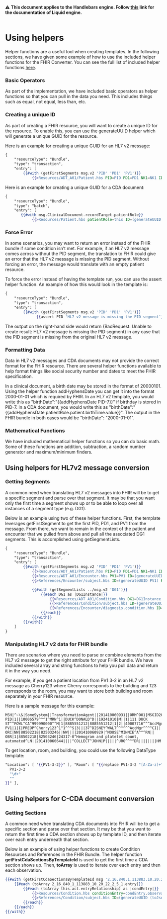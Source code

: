 ⚠ **This document applies to the Handlebars engine. Follow [this](https://github.com/microsoft/FHIR-Converter/tree/dotliquid) link for the documentation of Liquid engine.** <br></br>

# Using helpers

Helper functions are a useful tool when creating templates. In the following sections, we have given some example of how to use the included helper functions for the FHIR Converter. You can see the full list of included helper functions [here](helper-functions-summary.md).

### Basic Operators

As part of the implementation, we have included basic operators as helper functions so that you can pull in the data you need. This includes things such as equal, not equal, less than, etc.

### Creating a unique ID

As part of creating a FHIR resource, you will want to create a unique ID for the resource. To enable this, you can use the generateUUID helper which will generate a unique GUID for the resource.

Here is an example for creating a unique GUID for an HL7 v2 message:

```hbs
{
    "resourceType": "Bundle",
    "type": "transaction",
    "entry": [
        {{#with (getFirstSegments msg.v2 'PID' 'PD1' 'PV1')}}
            {{>Resources/ADT_A01/Patient.hbs PID=PID PD1=PD1 NK1=NK1 ID=(generateUUID PID)}},
```

Here is an example for creating a unique GUID for a CDA document:

```hbs
{
    "resourceType": "Bundle",
    "type": "batch",
    "entry": [
       {{#with msg.ClinicalDocument.recordTarget.patientRole}}
            {{>Resources/Patient.hbs patientRole=this ID=(generateUUID (toJsonString this))}},

```

### Force Error

In some scenarios, you may want to return an error instead of the FHIR bundle if some condition isn’t met. For example, if an HL7 v2 message comes across without the PID segment, the translation to FHIR could give an error that the HL7 v2 message is missing the PID segment. Without forcing an error, the message would translate with an empty patient resource.

To force the error instead of having the template run, you can use the assert helper function. An example of how this would look in the template is:

```hbs
{
    "resourceType": "Bundle",
    "type": "transaction",
    "entry": [
        {{#with (getFirstSegments msg.v2 'PID' 'PD1' 'PV1')}}
              {{assert PID 'HL7 v2 message is missing the PID segment’}}
```

The output on the right-hand side would return {BadRequest: Unable to create result: HL7 v2 message is missing the PID segment} in any case that the PID segment is missing from the original HL7 v2 message.

### Formatting Data

Data in HL7 v2 messages and CDA documents may not provide the correct format for the FHIR resource. There are several helper functions available to help format things like social security number and dates to meet the FHIR specification.

In a clinical document, a birth date may be stored in the format of 20000101. Using the helper function addHyphensDate you can get it into the format 2000-01-01 which is required by FHIR. In an HL7 v2 template, you would write this as "birthDate":"{{addHyphensDate PID-7}}" if birthday is stored in PID-7. In a CDA document, you would write this as "birthDate":"{{addHyphensDate patientRole.patient.birthTime.value}}". The output in the FHIR bundle in both cases would be "birthDate": "2000-01-01".

### Mathematical Functions

We have included mathematical helper functions so you can do basic math. Some of these functions are addition, subtraction, a random number generator and maximum/minimum finders.

## Using helpers for HL7v2 message conversion

### Getting Segments

A common need when translating HL7 v2 messages into FHIR will be to get a specific segment and parse over that segment. It may be that you want only the first time a segment shows up or to be able to loop over all instances of a segment type (e.g. DG1).

Below is an example using two of these helper functions. First, the template leverages getFirstSegment to get the first PID, PD1, and PV1 from the message. From there, we want to remain in the context of the patient and encounter that we pulled from above and pull all the associated DG1 segments. This is accomplished using getSegmentLists.

```hbs
{
    "resourceType": "Bundle",
    "type": "transaction",
    "entry": [
        {{#with (getFirstSegments msg.v2 'PID' 'PD1' 'PV1')}}
            {{>Resources/ADT_A01/Patient.hbs PID=PID PD1=PD1 NK1=NK1 ID=(generateUUID PID)}},
            {{>Resources/ADT_A01/Encounter.hbs PV1=PV1 ID=(generateUUID PV1)}},
            {{>References/Encounter/subject.hbs ID=(generateUUID PV1) REF=(generateUUID PID)}},

            {{#with (getSegmentLists ../msg.v2 'DG1')}}
                {{#each DG1 as |DG1Instance|}}
                    {{>Resources/ADT_A01/Condition.hbs DG1=DG1Instance ID=(generateUUID DG1Instance)}},
                    {{>References/Condition/subject.hbs ID=(generateUUID DG1Instance) REF=(generateUUID ../../PID)}},
                    {{>References/Encounter/diagnosis.condition.hbs ID=(generateUUID ../../PV1) REF=(generateUUID DG1Instance)}},
                {{/each}}
            {{/with}}
        {{/with}}
    ]
}
```

### Manipulating HL7 v2 data for FHIR bundle

There are scenarios where you need to parse or combine elements from the HL7 v2 message to get the right attribute for your FHIR bundle. We have included several array and string functions to help you pull data and return it in the way you need.

For example, if you get a patient location from PV1 3-2 in an HL7 v2 message as Cherry123 where Cherry corresponds to the building and 123 corresponds to the room, you may want to store both building and room separately in your FHIR resource.

Here is a sample message for this example:

```plaintext
MSH|^~\&|SomeSystem||TransformationAgent||201410060931||ORM^O01|MSGID20060307110114|P|2.3
PID|1||10006579^^^1^MRN^1||DUCK^DONALD^D||19241010|M||1|111 DUCK ST^^FOWL^CA^999990000^^M|1|8885551212|8885551212|1|2||40007716^^^AccMgr^VN^1|123121234|||||||||||NO
PV1|1|I|PREOP^Cherry123^1^1^^^S|3|||37^DISNEY^WALT^^^^^^AccMgr^^^^CI|||01||||1|||37^DISNEY^WALT^^^^^^AccMgr^^^^CI|2|40007716^^^AccMgr^VN|4|||||||||||||||||||1||G|||20050110045253||||||
ORC|NW|88502218|82503246||NW||||201410060929|^MOUSE^MINNIE^A^^^RN||
OBR|1|88502218|82503246|24317-0^Hemogram and platelet count, automated^LN||201410060644||||^COLLECT^JOHN|P|||||^URO^^^^DR||||||||HM|O|||||||
```

To get location, room, and building, you could use the following DataType template:

```hbs
"Location": [ "{{PV1-3-2}}" ], "Room": [ "{{replace PV1-3-2 "[A-Za-z]+" ""}}" ], "Building": [ "{{replace
  PV1-3-2
  "\d+"
  ""
}}" ],
```

## Using helpers for C-CDA document conversion

### Getting Sections

A common need when translating CDA documents into FHIR will be to get a specific section and parse over that section. It may be that you want to return the first time a CDA section shows up by template ID, and then iterate over each entry underneath that section.

Below is an example of using helper functions to create Condition Resources and References in the FHIR Bundle. The helper function **getFirstCdaSectionsByTemplateId** is used to get the first time a CDA section shows up. Then, **toArray** is used to iterate over each entry and then each observation.

```hbs
{{#with (getFirstCdaSectionsByTemplateId msg '2.16.840.1.113883.10.20.22.2.5.1')}}
    {{#each (toArray 2_16_840_1_113883_10_20_22_2_5_1.entry)}}
        {{#each (toArray this.act.entryRelationship) as |condEntry|}}
            {{>Resources/Condition.hbs conditionEntry=condEntry.observation ID=(generateUUID (toJsonString condEntry.observation))}},
            {{>References/Condition/subject.hbs ID=(generateUUID (toJsonString condEntry.observation)) REF=(concat 'Patient/' (generateUUID (toJsonString ../../../msg.ClinicalDocument.recordTarget.patientRole)))}},
        {{/each}}
    {{/each}}
{{/with}}
```
